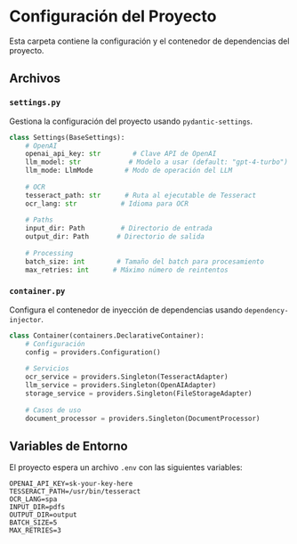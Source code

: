 # Configuración del Proyecto

Esta carpeta contiene la configuración y el contenedor de dependencias del proyecto.

## Archivos

### `settings.py`

Gestiona la configuración del proyecto usando `pydantic-settings`.

```python
class Settings(BaseSettings):
    # OpenAI
    openai_api_key: str        # Clave API de OpenAI
    llm_model: str            # Modelo a usar (default: "gpt-4-turbo")
    llm_mode: LlmMode        # Modo de operación del LLM
    
    # OCR
    tesseract_path: str      # Ruta al ejecutable de Tesseract
    ocr_lang: str           # Idioma para OCR
    
    # Paths
    input_dir: Path         # Directorio de entrada
    output_dir: Path       # Directorio de salida
    
    # Processing
    batch_size: int        # Tamaño del batch para procesamiento
    max_retries: int      # Máximo número de reintentos
```

### `container.py`

Configura el contenedor de inyección de dependencias usando `dependency-injector`.

```python
class Container(containers.DeclarativeContainer):
    # Configuración
    config = providers.Configuration()
    
    # Servicios
    ocr_service = providers.Singleton(TesseractAdapter)
    llm_service = providers.Singleton(OpenAIAdapter)
    storage_service = providers.Singleton(FileStorageAdapter)
    
    # Casos de uso
    document_processor = providers.Singleton(DocumentProcessor)
```

## Variables de Entorno

El proyecto espera un archivo `.env` con las siguientes variables:

```env
OPENAI_API_KEY=sk-your-key-here
TESSERACT_PATH=/usr/bin/tesseract
OCR_LANG=spa
INPUT_DIR=pdfs
OUTPUT_DIR=output
BATCH_SIZE=5
MAX_RETRIES=3
```
